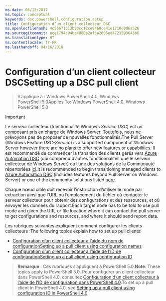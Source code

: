 ```yaml
---
ms.date: 06/12/2017
ms.topic: conceptual
keywords: dsc,powershell,configuration,setup
title: Configuration d’un client collecteur DSC
ms.openlocfilehash: 4c56671313b93cc12ce9460ce41e1710e0d6a526
ms.sourcegitcommit: ece1794c94be4880a2af5a2605ed4721593643b6
ms.translationtype: HT
ms.contentlocale: fr-FR
ms.lasthandoff: 04/16/2018
---
```

# <a name="setting-up-a-dsc-pull-client"></a><span data-ttu-id="b020c-103">Configuration d’un client collecteur DSC</span><span class="sxs-lookup"><span data-stu-id="b020c-103">Setting up a DSC pull client</span></span>

> <span data-ttu-id="b020c-104">S’applique à : Windows PowerShell 4.0, Windows PowerShell 5.0</span><span class="sxs-lookup"><span data-stu-id="b020c-104">Applies To: Windows PowerShell 4.0, Windows PowerShell 5.0</span></span>

> [!IMPORTANT]
> <span data-ttu-id="b020c-105">Le serveur collecteur (fonctionnalité Windows *Service DSC*) est un composant pris en charge de Windows Server. Toutefois, nous ne prévoyons pas de proposer de nouvelles fonctionnalités.</span><span class="sxs-lookup"><span data-stu-id="b020c-105">The Pull Server (Windows Feature *DSC-Service*) is a supported component of Windows Server however there are no plans to offer new features or capabilities.</span></span> <span data-ttu-id="b020c-106">Il est recommandé de commencer la transition des clients gérés vers [Azure Automation DSC](/azure/automation/automation-dsc-getting-started) (qui comprend d’autres fonctionnalités que le serveur collecteur de Windows Server) ou l’une des solutions de la Communauté répertoriées [ici](pullserver.md#community-solutions-for-pull-service).</span><span class="sxs-lookup"><span data-stu-id="b020c-106">It is recommended to begin transitioning managed clients to [Azure Automation DSC](/azure/automation/automation-dsc-getting-started) (includes features beyond Pull Server on Windows Server) or one of the community solutions listed [here](pullserver.md#community-solutions-for-pull-service).</span></span>

<span data-ttu-id="b020c-107">Chaque nœud cible doit recevoir l’instruction d’utiliser le mode par extraction ainsi que l’URL ou l’emplacement du fichier où contacter le serveur collecteur pour obtenir des configurations et des ressources, et où envoyer les données du rapport.</span><span class="sxs-lookup"><span data-stu-id="b020c-107">Each target node has to be told to use pull mode and given the URL or file location where it can contact the pull server to get configurations and resources, and where it should send report data.</span></span>

<span data-ttu-id="b020c-108">Les rubriques suivantes expliquent comment configurer les clients collecteurs :</span><span class="sxs-lookup"><span data-stu-id="b020c-108">The following topics explain how to set up pull clients:</span></span>

* [<span data-ttu-id="b020c-109">Configuration d’un client collecteur à l’aide du nom de configuration</span><span class="sxs-lookup"><span data-stu-id="b020c-109">Setting up a pull client using configuration names</span></span>](pullClientConfigNames.md)
* [<span data-ttu-id="b020c-110">Configuration d’un client collecteur à l’aide de l’ID de configuration</span><span class="sxs-lookup"><span data-stu-id="b020c-110">Setting up a pull client using configuration ID</span></span>](pullClientConfigID.md)

> <span data-ttu-id="b020c-111">**Remarque** : Ces rubriques s’appliquent à PowerShell 5.0.</span><span class="sxs-lookup"><span data-stu-id="b020c-111">**Note**: These topics apply to PowerShell 5.0.</span></span> <span data-ttu-id="b020c-112">Pour configurer un client collecteur dans PowerShell 4.0, consultez [Configuration d’un client collecteur à l’aide de l’ID de configuration dans PowerShell 4.0](pullClientConfigID4.md).</span><span class="sxs-lookup"><span data-stu-id="b020c-112">To set up a pull client in PowerShell 4.0, see [Setting up a pull client using configuration ID in PowerShell 4.0](pullClientConfigID4.md).</span></span>